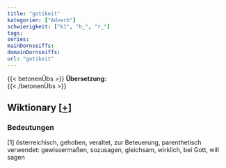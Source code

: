 ```yaml
---
title: "gotikeit"
kategorien: ["Adverb"]
schwierigkeit: ["k1", "h_", "r_"]
tags:
series:
mainDornseiffs:
domainDornseiffs:
url: "gotikeit"
---
```


{{< betonenÜbs >}}
**Übersetzung:**  
{{< /betonenÜbs >}}

## Wiktionary [[+](https://de.wiktionary.org/wiki/gotikeit)]

### Bedeutungen
[1] österreichisch, gehoben, veraltet, zur Beteuerung, parenthetisch verwendet: gewissermaßen, sozusagen, gleichsam, wirklich, bei Gott, will sagen  



